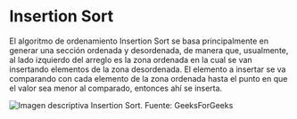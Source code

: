 # Insertion Sort
El algoritmo de ordenamiento Insertion Sort se basa principalmente en generar una sección ordenada y desordenada, de manera que, usualmente, al lado izquierdo del arreglo es la zona ordenada en la cual se van insertando elementos de la zona desordenada. El elemento a insertar se va comparando con cada elemento de la zona ordenada hasta el punto en que el valor sea menor al comparado, entonces ahí se inserta.

![Imagen descriptiva Insertion Sort. Fuente: GeeksForGeeks](https://media.geeksforgeeks.org/wp-content/uploads/20240802210251/Insertion-sorting.png)
